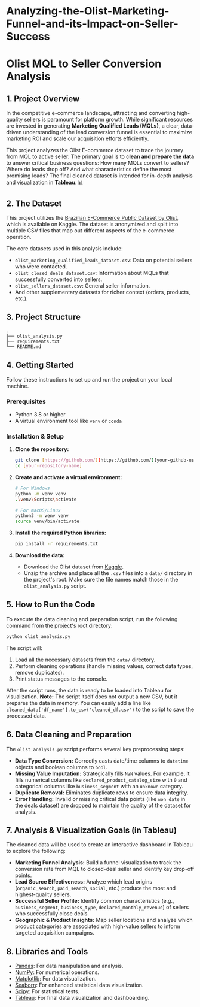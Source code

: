 # Analyzing-the-Olist-Marketing-Funnel-and-its-Impact-on-Seller-Success
# Olist MQL to Seller Conversion Analysis

## 1. Project Overview

In the competitive e-commerce landscape, attracting and converting high-quality sellers is paramount for platform growth. While significant resources are invested in generating **Marketing Qualified Leads (MQLs)**, a clear, data-driven understanding of the lead conversion funnel is essential to maximize marketing ROI and scale our acquisition efforts efficiently.

This project analyzes the Olist E-commerce dataset to trace the journey from MQL to active seller. The primary goal is to **clean and prepare the data** to answer critical business questions: How many MQLs convert to sellers? Where do leads drop off? And what characteristics define the most promising leads? The final cleaned dataset is intended for in-depth analysis and visualization in **Tableau**. 📊

## 2. The Dataset

This project utilizes the [Brazilian E-Commerce Public Dataset by Olist](https://www.kaggle.com/datasets/olistbr/brazilian-ecommerce), which is available on Kaggle. The dataset is anonymized and split into multiple CSV files that map out different aspects of the e-commerce operation.

The core datasets used in this analysis include:
- `olist_marketing_qualified_leads_dataset.csv`: Data on potential sellers who were contacted.
- `olist_closed_deals_dataset.csv`: Information about MQLs that successfully converted into sellers.
- `olist_sellers_dataset.csv`: General seller information.
- And other supplementary datasets for richer context (orders, products, etc.).

## 3. Project Structure

```
.
├── olist_analysis.py      
├── requirements.txt         
└── README.md                
```

## 4. Getting Started

Follow these instructions to set up and run the project on your local machine.

### Prerequisites

- Python 3.8 or higher
- A virtual environment tool like `venv` or `conda`

### Installation & Setup

1.  **Clone the repository:**
    ```sh
    git clone [https://github.com/](https://github.com/)[your-github-username]/[your-repository-name].git
    cd [your-repository-name]
    ```

2.  **Create and activate a virtual environment:**
    ```sh
    # For Windows
    python -m venv venv
    .\venv\Scripts\activate

    # For macOS/Linux
    python3 -m venv venv
    source venv/bin/activate
    ```

3.  **Install the required Python libraries:**
    ```sh
    pip install -r requirements.txt
    ```

4.  **Download the data:**
    - Download the Olist dataset from [Kaggle](https://www.kaggle.com/datasets/olistbr/brazilian-ecommerce).
    - Unzip the archive and place all the `.csv` files into a `data/` directory in the project's root. Make sure the file names match those in the `olist_analysis.py` script.

## 5. How to Run the Code

To execute the data cleaning and preparation script, run the following command from the project's root directory:

```sh
python olist_analysis.py
```

The script will:
1.  Load all the necessary datasets from the `data/` directory.
2.  Perform cleaning operations (handle missing values, correct data types, remove duplicates).
3.  Print status messages to the console.

After the script runs, the data is ready to be loaded into Tableau for visualization. **Note:** The script itself does not output a new CSV, but it prepares the data in memory. You can easily add a line like `cleaned_data['df_name'].to_csv('cleaned_df.csv')` to the script to save the processed data.

## 6. Data Cleaning and Preparation

The `olist_analysis.py` script performs several key preprocessing steps:

-   **Data Type Conversion:** Correctly casts date/time columns to `datetime` objects and boolean columns to `bool`.
-   **Missing Value Imputation:** Strategically fills `NaN` values. For example, it fills numerical columns like `declared_product_catalog_size` with `0` and categorical columns like `business_segment` with an `unknown` category.
-   **Duplicate Removal:** Eliminates duplicate rows to ensure data integrity.
-   **Error Handling:** Invalid or missing critical data points (like `won_date` in the deals dataset) are dropped to maintain the quality of the dataset for analysis.

## 7. Analysis & Visualization Goals (in Tableau)

The cleaned data will be used to create an interactive dashboard in Tableau to explore the following:

-   **Marketing Funnel Analysis:** Build a funnel visualization to track the conversion rate from MQL to closed-deal seller and identify key drop-off points.
-   **Lead Source Effectiveness:** Analyze which lead origins (`organic_search`, `paid_search`, `social`, etc.) produce the most and highest-quality sellers.
-   **Successful Seller Profile:** Identify common characteristics (e.g., `business_segment`, `business_type`, `declared_monthly_revenue`) of sellers who successfully close deals.
-   **Geographic & Product Insights:** Map seller locations and analyze which product categories are associated with high-value sellers to inform targeted acquisition campaigns.

## 8. Libraries and Tools

-   [Pandas](https://pandas.pydata.org/): For data manipulation and analysis.
-   [NumPy](https://numpy.org/): For numerical operations.
-   [Matplotlib](https://matplotlib.org/): For data visualization.
-   [Seaborn](https://seaborn.pydata.org/): For enhanced statistical data visualization.
-   [Scipy](https://scipy.org/): For statistical tests.
-   [Tableau](https://www.tableau.com/): For final data visualization and dashboarding.
